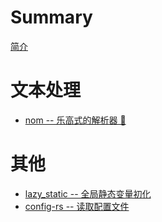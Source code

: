# Summary
[简介](./README.md) 

# 文本处理
- [nom -- 乐高式的解析器 👏](./nom.md)

# 其他
- [lazy_static -- 全局静态变量初化](./lazy_static.md)
- [config-rs -- 读取配置文件](./config-rs.md)